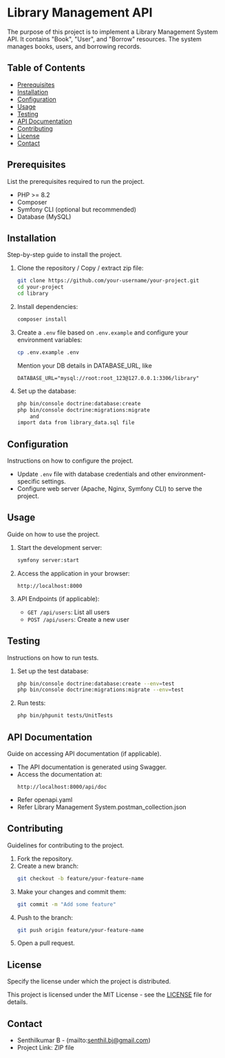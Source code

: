 # Library Management API

The purpose of this project is to implement a Library Management System API. It contains "Book", "User", and "Borrow" resources. The system manages books, users, and borrowing records.

## Table of Contents

- [Prerequisites](#prerequisites)
- [Installation](#installation)
- [Configuration](#configuration)
- [Usage](#usage)
- [Testing](#testing)
- [API Documentation](#api-documentation)
- [Contributing](#contributing)
- [License](#license)
- [Contact](#contact)

## Prerequisites

List the prerequisites required to run the project.

- PHP >= 8.2
- Composer
- Symfony CLI (optional but recommended)
- Database (MySQL)

## Installation

Step-by-step guide to install the project.

1. Clone the repository / Copy / extract zip file:
    ```bash
    git clone https://github.com/your-username/your-project.git
    cd your-project
    cd library
    ```

2. Install dependencies:
    ```bash
    composer install
    ```

3. Create a `.env` file based on `.env.example` and configure your environment variables:
    ```bash
    cp .env.example .env
    ```

    Mention your DB details in DATABASE_URL, like
    ```
    DATABASE_URL="mysql://root:root_123@127.0.0.1:3306/library"
    ```

4. Set up the database:
    ```bash
    php bin/console doctrine:database:create
    php bin/console doctrine:migrations:migrate
        and
    import data from library_data.sql file
    ```

## Configuration

Instructions on how to configure the project.

- Update `.env` file with database credentials and other environment-specific settings.
- Configure web server (Apache, Nginx, Symfony CLI) to serve the project.

## Usage

Guide on how to use the project.

1. Start the development server:
    ```bash
    symfony server:start
    ```

2. Access the application in your browser:
    ```
    http://localhost:8000
    ```

3. API Endpoints (if applicable):
    - `GET /api/users`: List all users
    - `POST /api/users`: Create a new user

## Testing

Instructions on how to run tests.

1. Set up the test database:
    ```bash
    php bin/console doctrine:database:create --env=test
    php bin/console doctrine:migrations:migrate --env=test
    ```

2. Run tests:
    ```bash
    php bin/phpunit tests/UnitTests
    ```

## API Documentation

Guide on accessing API documentation (if applicable).

- The API documentation is generated using Swagger.
- Access the documentation at:
    ```
    http://localhost:8000/api/doc
    ```
- Refer openapi.yaml
- Refer Library Management System.postman_collection.json

## Contributing

Guidelines for contributing to the project.

1. Fork the repository.
2. Create a new branch:
    ```bash
    git checkout -b feature/your-feature-name
    ```
3. Make your changes and commit them:
    ```bash
    git commit -m "Add some feature"
    ```
4. Push to the branch:
    ```bash
    git push origin feature/your-feature-name
    ```
5. Open a pull request.

## License

Specify the license under which the project is distributed.

This project is licensed under the MIT License - see the [LICENSE](LICENSE) file for details.

## Contact

- Senthilkumar B - (mailto:senthil.bj@gmail.com)
- Project Link: ZIP file
